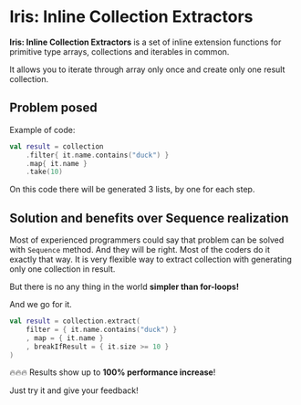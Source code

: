 # Iris: Inline Collection Extractors

**Iris: Inline Collection Extractors** is a set of inline extension functions for primitive type arrays, collections and iterables in common.

It allows you to iterate through array only once and create only one result collection.

## Problem posed

Example of code:

```kotlin
val result = collection
    .filter{ it.name.contains("duck") }
    .map{ it.name }
    .take(10)
```

On this code there will be generated 3 lists, by one for each step.

## Solution and benefits over Sequence realization

Most of experienced programmers could say that problem can be solved with `Sequence` method. And they will be right. Most of the coders 
do it exactly that way. It is very flexible way to extract collection with generating only one collection in result.

But there is no any thing in the world **simpler than for-loops!**
 
And we go for it.

```kotlin
val result = collection.extract(
    filter = { it.name.contains("duck") }
    , map = { it.name }
    , breakIfResult = { it.size >= 10 }
)
```

🔥🔥🔥 Results show up to **100% performance increase**!

Just try it and give your feedback!
